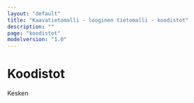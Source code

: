 ```yaml
---
layout: "default"
title: "Kaavatietomalli - looginen tietomalli - koodistot"
description: ""
page: "koodistot"
modelversion: "1.0"
---
```

# Koodistot

Kesken